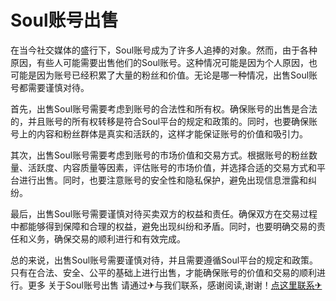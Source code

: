# Soul账号出售

在当今社交媒体的盛行下，Soul账号成为了许多人追捧的对象。然而，由于各种原因，有些人可能需要出售他们的Soul账号。这种情况可能是因为个人原因，也可能是因为账号已经积累了大量的粉丝和价值。无论是哪一种情况，出售Soul账号都需要谨慎对待。

首先，出售Soul账号需要考虑到账号的合法性和所有权。确保账号的出售是合法的，并且账号的所有权转移是符合Soul平台的规定和政策的。同时，也要确保账号上的内容和粉丝群体是真实和活跃的，这样才能保证账号的价值和吸引力。

其次，出售Soul账号需要考虑到账号的市场价值和交易方式。根据账号的粉丝数量、活跃度、内容质量等因素，评估账号的市场价值，并选择合适的交易方式和平台进行出售。同时，也要注意账号的安全性和隐私保护，避免出现信息泄露和纠纷。

最后，出售Soul账号需要谨慎对待买卖双方的权益和责任。确保双方在交易过程中都能够得到保障和合理的权益，避免出现纠纷和矛盾。同时，也要明确交易的责任和义务，确保交易的顺利进行和有效完成。

总的来说，出售Soul账号需要谨慎对待，并且需要遵循Soul平台的规定和政策。只有在合法、安全、公平的基础上进行出售，才能确保账号的价值和交易的顺利进行。更多 关于Soul账号出售 请通过✈与我们联系，感谢阅读,谢谢！[点这里联系✈](https://ss.k02.cc)